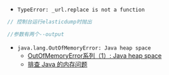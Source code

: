 <!-- nodejs -->
+ `TypeError: _url.replace is not a function`
```js
// 控制台运行elasticdump时抛出

//参数有两个--output
```

<!-- java -->
+ `java.lang.OutOfMemoryError: Java heap space`
    - [OutOfMemoryError系列（1）: Java heap space](https://blog.csdn.net/renfufei/article/details/76350794)
    - [排查 Java 的内存问题](https://www.infoq.cn/article/Troubleshooting-Java-Memory-Issues)